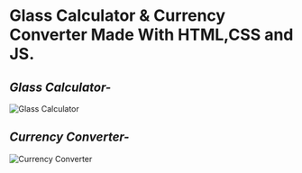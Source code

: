 # Glass Calculator & Currency Converter Made With HTML,CSS and JS.
## ***Glass Calculator-***
![Glass Calculator](https://i.ibb.co/crHvqzw/imgonline-com-ua-twotoone-Snj-INF0-GL0.jpg)
## ***Currency Converter-***
![`Currency Converter`](https://i.ibb.co/27Pr4JS/imgonline-com-ua-twotoone-EKa-X0yzn-HUfx.jpg)

